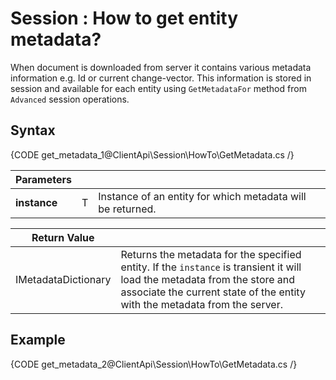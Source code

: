 # Session : How to get entity metadata?

When document is downloaded from server it contains various metadata information e.g. Id or current change-vector. This information is stored in session and available for each entity using `GetMetadataFor` method from `Advanced` session operations.

## Syntax

{CODE get_metadata_1@ClientApi\Session\HowTo\GetMetadata.cs /}

| Parameters | | |
| ------------- | ------------- | ----- |
| **instance** | T | Instance of an entity for which metadata will be returned. |

| Return Value | |
| ------------- | ----- |
| IMetadataDictionary | Returns the metadata for the specified entity. If the `instance` is transient it will load the metadata from the store and associate the current state of the entity with the metadata from the server. |

## Example

{CODE get_metadata_2@ClientApi\Session\HowTo\GetMetadata.cs /}
